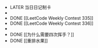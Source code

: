 - LATER  当日日记制卡
-
- DONE [[LeetCode Weekly Contest 335]]
- DONE [[LeetCode Weekly Contest 336]]
-
- DONE [[为什么需要四次挥手？]]
- DONE [[重排水果]]